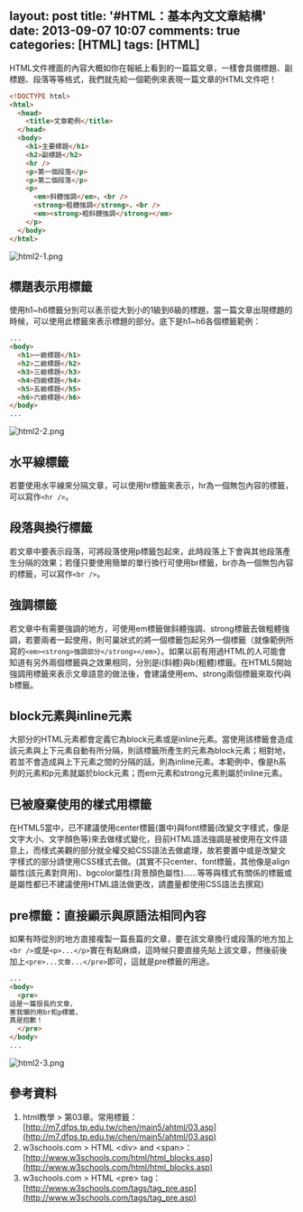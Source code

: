 layout: post
title: '#HTML：基本內文文章結構'
date: 2013-09-07 10:07
comments: true
categories: [HTML]
tags: [HTML]
---
HTML文件裡面的內容大概如你在報紙上看到的一篇篇文章，一樣會具備標題、副標題、段落等等格式，我們就先給一個範例來表現一篇文章的HTML文件吧！

```html article.html
<!DOCTYPE html>
<html>
  <head>
    <title>文章範例</title>
  </head>
  <body>
    <h1>主要標題</h1>
    <h2>副標題</h2>
    <hr />
    <p>第一個段落</p>
    <p>第二個段落</p>
    <p>
      <em>斜體強調</em>，<br />
      <strong>粗體強調</strong>，<br />
      <em><strong>粗斜體強調</strong></em>
    </p>
  </body>
</html>
```
![html2-1.png](/image/laHLnesBSPOkJMnJa0Dp_html2-1.png)

## 標題表示用標籤
使用h1~h6標籤分別可以表示從大到小的1級到6級的標題，當一篇文章出現標題的時候，可以使用此標籤來表示標題的部分。底下是h1~h6各個標籤範例：
```html header1to6.html
...
<body>
  <h1>一級標題</h1>
  <h2>二級標題</h2>
  <h3>三級標題</h3>
  <h4>四級標題</h4>
  <h5>五級標題</h5>
  <h6>六級標題</h6>
</body>
...
```
![html2-2.png](/image/REVdse98QKmT7WBtIids_html2-2.png)

## 水平線標籤
若要使用水平線來分隔文章，可以使用hr標籤來表示，hr為一個無包內容的標籤，可以寫作`<hr />`。

## 段落與換行標籤
若文章中要表示段落，可將段落使用p標籤包起來，此時段落上下會與其他段落產生分隔的效果；若僅只要使用簡單的單行換行可使用br標籤，br亦為一個無包內容的標籤，可以寫作`<br />`。

## 強調標籤
若文章中有需要強調的地方，可使用em標籤做斜體強調、strong標籤去做粗體強調，若要兩者一起使用，則可巢狀式的將一個標籤包起另外一個標籤（就像範例所寫的`<em><strong>強調部分</strong></em>`）。如果以前有用過HTML的人可能會知道有另外兩個標籤與之效果相同，分別是i(斜體)與b(粗體)標籤。在HTML5開始強調用標籤來表示文章語意的做法後，會建議使用em、strong兩個標籤來取代i與b標籤。

## block元素與inline元素
大部分的HTML元素都會定義它為block元素或是inline元素。當使用該標籤會造成該元素與上下元素自動有所分隔，則該標籤所產生的元素為block元素；相對地，若並不會造成與上下元素之間的分隔的話，則為inline元素。本範例中，像是h系列的元素和p元素就屬於block元素；而em元素和strong元素則屬於inline元素。

## 已被廢棄使用的樣式用標籤
在HTML5當中，已不建議使用center標籤(置中)與font標籤(改變文字樣式，像是文字大小、文字顏色等)來去做樣式變化，目前HTML語法強調是被使用在文件語意上，而樣式美觀的部分就全權交給CSS語法去做處理，故若要置中或是改變文字樣式的部分請使用CSS樣式去做。(其實不只center、font標籤，其他像是align屬性(該元素對齊用)、bgcolor屬性(背景顏色屬性)......等等與樣式有關係的標籤或是屬性都已不建議使用HTML語法做更改，請盡量都使用CSS語法去撰寫)

## pre標籤：直接顯示與原語法相同內容
如果有時從別的地方直接複製一篇長篇的文章，要在該文章換行或段落的地方加上`<br />`或是`<p>...</p>`實在有點麻煩，這時候只要直接先貼上該文章，然後前後加上`<pre>...文章...</pre>`即可，這就是pre標籤的用途。

```html pre.html
...
<body>
  <pre>
這是一篇很長的文章，
害我懶的用br和p標籤，
真是抱歉！
  </pre>
</body>
...
```
![html2-3.png](/image/Dt8qrPkeSymD78W0DmB9_html2-3.png)

## 參考資料
1. html教學 > 第03章。常用標籤：[http://m7.dfps.tp.edu.tw/chen/main5/ahtml/03.asp](http://m7.dfps.tp.edu.tw/chen/main5/ahtml/03.asp)
2. w3schools.com > HTML &lt;div&gt; and &lt;span&gt;：[http://www.w3schools.com/html/html_blocks.asp](http://www.w3schools.com/html/html_blocks.asp)
3. w3schools.com > HTML &lt;pre&gt; tag：[http://www.w3schools.com/tags/tag_pre.asp](http://www.w3schools.com/tags/tag_pre.asp)
